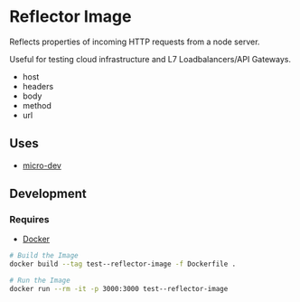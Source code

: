 # Reflector Image

Reflects properties of incoming HTTP requests from a node server.

Useful for testing cloud infrastructure and L7 Loadbalancers/API Gateways.

- host
- headers
- body
- method
- url

## Uses

- [micro-dev](https://www.npmjs.com/package/micro-dev)

## Development

### Requires

- [Docker](https://www.docker.com/)

```bash
# Build the Image
docker build --tag test--reflector-image -f Dockerfile .

# Run the Image
docker run --rm -it -p 3000:3000 test--reflector-image
```
